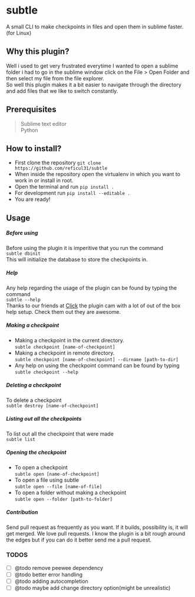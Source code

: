# subtle
A small CLI to make checkpoints in files and open them in sublime faster.(for Linux)

## Why this plugin?
Well i used to get very frustrated everytime I wanted to open a sublime folder i had to go in the sublime window click on the File > Open Folder and then select my file from the file explorer.  
So well this plugin makes it a bit easier to navigate through the directory and add files that we like to switch constantly.

## Prerequisites
> Sublime text editor  
> Python

## How to install?
* First clone the repository ```git clone https://github.com/reficul31/subtle```
* When inside the repository open the virtualenv in which you want to work in or install in root.
* Open the terminal and run ```pip install .```
* For development run ```pip install --editable .```
* You are ready!

## Usage
##### Before using
Before using the plugin it is imperitive that you run the command  
```subtle dbinit```  
This will initialize the database to store the checkpoints in.

##### Help
Any help regarding the usage of the plugin can be found by typing the command  
```subtle --help```  
Thanks to our friends at [Click](https://github.com/pallets/click) the plugin cam with a lot of out of the box help setup. Check them out they are awesome.

##### Making a checkpoint
* Making a checkpoint in the current directory.  
```subtle checkpoint [name-of-checkpoint]```
* Making a checkpoint in remote directory.  
```subtle checkpoint [name-of-checkpoint] --dirname [path-to-dir]```
* Any help on using the checkpoint command can be found by typing  
```subtle checkpoint --help```

##### Deleting a checkpoint
To delete a checkpoint  
```subtle destroy [name-of-checkpoint]```

##### Listing out all the checkpoints
To list out all the checkpoint that were made  
```subtle list```

##### Opening the checkpoint
* To open a checkpoint  
```subtle open [name-of-checkpoint]```
* To open a file using subtle  
```subtle open --file [name-of-file]```
* To open a folder without making a checkpoint  
```subtle open --folder [path-to-folder]```

##### Contribution
Send pull request as frequently as you want. If it builds, possibility is, it will get merged. We love pull requests. I know the plugin is a bit rough around the edges but if you can do it better send me a pull request.

### TODOS
- [ ] @todo remove peewee dependency
- [ ] @todo better error handling
- [ ] @todo adding autocompletion  
- [ ] @todo maybe add change directory option(might be unrealistic)